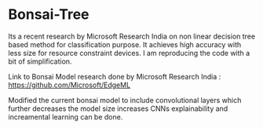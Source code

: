 # Bonsai-Tree


Its a recent research by Microsoft Research India on non linear decision tree based method for classification purpose. It achieves high accuracy with less size for resource constraint devices. I am reproducing the code with a bit of simplification.


Link to Bonsai Model research done by Microsoft Research India : https://github.com/Microsoft/EdgeML

Modified the current bonsai model to include convolutional layers which further decreases the model size increases CNNs explainability and increamental learning can be done. 
